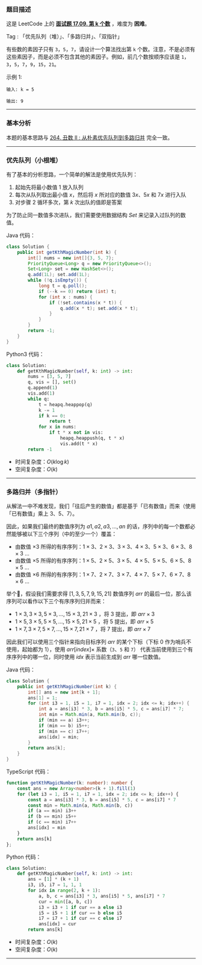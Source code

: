 ### 题目描述

这是 LeetCode 上的 **[面试题 17.09. 第 k 个数](https://leetcode.cn/problems/get-kth-magic-number-lcci/solution/by-ac_oier-2czm/)** ，难度为 **困难**。

Tag : 「优先队列（堆）」、「多路归并」、「双指针」



有些数的素因子只有 `3`，`5`，`7`，请设计一个算法找出第 `k` 个数。注意，不是必须有这些素因子，而是必须不包含其他的素因子。例如，前几个数按顺序应该是 `1`，`3`，`5`，`7`，`9`，`15`，`21`。

示例 1:
```
输入: k = 5

输出: 9
```

---

### 基本分析

本题的基本思路与 [264. 丑数 II : 从朴素优先队列到多路归并](https://mp.weixin.qq.com/s?__biz=MzU4NDE3MTEyMA==&mid=2247490029&idx=1&sn=bba9ddff88d247db310406ee418d5a15) 完全一致。

---

### 优先队列（小根堆）

有了基本的分析思路，一个简单的解法是使用优先队列：

1. 起始先将最小数值 $1$ 放入队列
2. 每次从队列取出最小值 $x$，然后将 $x$ 所对应的数值 $3x$、$5x$ 和 $7x$ 进行入队
3. 对步骤 2 循环多次，第 $k$ 次出队的值即是答案

为了防止同一数值多次进队，我们需要使用数据结构 $Set$ 来记录入过队列的数值。

Java 代码：
```Java
class Solution {
    public int getKthMagicNumber(int k) {
        int[] nums = new int[]{3, 5, 7};
        PriorityQueue<Long> q = new PriorityQueue<>();
        Set<Long> set = new HashSet<>();
        q.add(1L); set.add(1L);
        while (!q.isEmpty()) {
            long t = q.poll();
            if (--k == 0) return (int) t;
            for (int x : nums) {
                if (!set.contains(x * t)) {
                    q.add(x * t); set.add(x * t);
                }
            }
        }
        return -1;
    }
}
```
Python3 代码：
```python
class Solution:
    def getKthMagicNumber(self, k: int) -> int:
        nums = [3, 5, 7]
        q, vis = [], set()
        q.append(1)
        vis.add(1)
        while q:
            t = heapq.heappop(q)
            k -= 1
            if k == 0:
                return t
            for x in nums:
                if t * x not in vis:
                    heapq.heappush(q, t * x)
                    vis.add(t * x)
        return -1
```
* 时间复杂度：$O(k\log{k})$
* 空间复杂度：$O(k)$

---

### 多路归并（多指针）

从解法一中不难发现，我们「往后产生的数值」都是基于「已有数值」而来（使用「已有数值」乘上 $3$、$5$、$7$）。

因此，如果我们最终的数值序列为 $a1,a2,a3,...,an$ 的话，序列中的每一个数都必然能够被以下三个序列（中的至少一个）覆盖：

* 由数值 $\times 3$ 所得的有序序列：$1 \times 3$、$2 \times 3$、$3 \times 3$、$4 \times 3$、$5 \times 3$、$6 \times 3$、$8 \times 3$ ...
* 由数值 $\times 5$ 所得的有序序列：$1 \times 5$、$2 \times 5$、$3 \times 5$、$4 \times 5$、$5 \times 5$、$6 \times 5$、$8 \times 5$ ...
* 由数值 $\times 6$ 所得的有序序列：$1 \times 7$、$2 \times 7$、$3 \times 7$、$4 \times 7$、$5 \times 7$、$6 \times 7$、$8 \times 6$ ...

举个🌰，假设我们需要求得 $[1, 3, 5, 7, 9, 15, 21]$ 数值序列 $arr$ 的最后一位，那么该序列可以看作以下三个有序序列归并而来：

* $1 \times 3, 3 \times 3, 5 \times 3, ... , 15 \times 3, 21 \times 3$ ，将 $3$ 提出，即 $arr \times 3$
* $1 \times 5, 3 \times 5, 5 \times 5, ... , 15 \times 5, 21 \times 5$ ，将 $5$ 提出，即 $arr \times 5$
* $1 \times 7, 3 \times 7, 5 \times 7, ... , 15 \times 7, 21 \times 7$ ，将 $7$ 提出，即 $arr \times 7$

因此我们可以使用三个指针来指向目标序列 $arr$ 的某个下标（下标 $0$ 作为哨兵不使用，起始都为 $1$），使用 $arr[index] \times$ 系数（`3`、`5` 和 `7`） 代表当前使用到三个有序序列中的哪一位，同时使用 $idx$ 表示当前生成到 $arr$ 哪一位数值。

Java 代码：
```Java
class Solution {
    public int getKthMagicNumber(int k) {
        int[] ans = new int[k + 1];
        ans[1] = 1;
        for (int i3 = 1, i5 = 1, i7 = 1, idx = 2; idx <= k; idx++) {
            int a = ans[i3] * 3, b = ans[i5] * 5, c = ans[i7] * 7;
            int min = Math.min(a, Math.min(b, c));
            if (min == a) i3++;
            if (min == b) i5++;
            if (min == c) i7++;
            ans[idx] = min;
        }
        return ans[k];
    }
}
```
TypeScript 代码：
```TypeScript
function getKthMagicNumber(k: number): number {
    const ans = new Array<number>(k + 1).fill(1)
    for (let i3 = 1, i5 = 1, i7 = 1, idx = 2; idx <= k; idx++) {
        const a = ans[i3] * 3, b = ans[i5] * 5, c = ans[i7] * 7
        const min = Math.min(a, Math.min(b, c))
        if (a == min) i3++
        if (b == min) i5++
        if (c == min) i7++
        ans[idx] = min
    }
    return ans[k]
};
```
Python 代码：
```Python
class Solution:
    def getKthMagicNumber(self, k: int) -> int:
        ans = [1] * (k + 1)
        i3, i5, i7 = 1, 1, 1
        for idx in range(2, k + 1):
            a, b, c = ans[i3] * 3, ans[i5] * 5, ans[i7] * 7
            cur = min([a, b, c])
            i3 = i3 + 1 if cur == a else i3
            i5 = i5 + 1 if cur == b else i5
            i7 = i7 + 1 if cur == c else i7
            ans[idx] = cur
        return ans[k]
```
* 时间复杂度：$O(k)$
* 空间复杂度：$O(k)$

---




